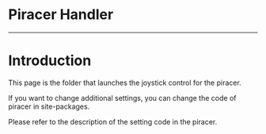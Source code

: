 # Piracer Handler

---

# Introduction

This page is the folder that launches the joystick control for the piracer. 

If you want to change additional settings, you can change the code of piracer in site-packages. 

Please refer to the description of the setting code in the piracer.